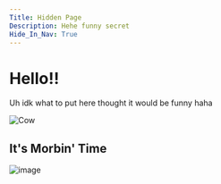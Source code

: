 ```yaml
---
Title: Hidden Page
Description: Hehe funny secret
Hide_In_Nav: True
---
```


# Hello!!

Uh idk what to put here thought it would be funny haha

![Cow](https://external-content.duckduckgo.com/iu/?u=https%3A%2F%2Fmedia1.tenor.com%2Fimages%2F964831e7eccb34007e82c065a50679ef%2Ftenor.gif%3Fitemid%3D18924714&f=1&nofb=1)

## It's Morbin' Time

![image](https://user-images.githubusercontent.com/25644444/178856213-44cb0a38-6d3d-4af6-b7f8-0ae6cda8d44a.png)

